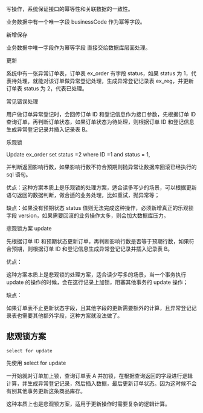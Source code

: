 

写操作，系统保证接口的幂等性和关联数据的一致性。

业务数据中有一个唯一字段 businessCode 作为幂等字段。

新增保存

业务数据中唯一字段作为幂等字段 直接交给数据库层面处理。

更新

系统中有一张异常订单表，订单表 ex_order 有字段 status，如果 status 为 1，代表待处理，就能对该订单做异常登记处理，生成异常登记记录表 ex_reg，并更新订单表 status 为 2，代表已处理。

常见错误处理

用户做订单异常登记时，会回传订单 ID 和登记信息作为接口参数，先根据订单 ID 查询订单，再判断订单状态，如果订单状态为待处理，则根据订单 ID 和登记信息生成异常登记记录并插入记录表 B。

乐观锁

Update ex_order set status =2 where ID =1 and status = 1,

并判断返回影响行数，如果影响行数不符合预期则抛异常让数据库回滚已经执行的 sql 语句。

优点：这种方案本质上是乐观锁的处理方案，适合读多写少的场景，可以根据更新语句返回的数据判断，做合适的业务处理，比如重试，抛异常等；

缺点：如果没有预期状态 status 值则无法完成这种操作，必须新增真正的乐观锁字段 version，如果需要回滚的业务操作太多，则会加大数据库压力。

悲观锁方案 update

先根据订单 ID 和预期状态更新订单，再判断影响行数是否等于预期行数，如果符合预期，则根据订单 ID 和登记信息生成异常登记记录并插入记录表 B。

优点：

这种方案本质上是悲观锁的处理方案，适合读少写多的场景，当一个事务执行 update 的操作的时候，会在这行记录上加锁，阻塞其他事务的 update 操作；

缺点：

如果订单表不止更新状态字段，且其他字段的更新需要额外的计算，且异常登记记录表也需要其他额外字段，这种方案就没法做了。

## 悲观锁方案
 
`select for update`

先使用 select for update 

一开始就对订单加上锁，查询订单表 A 并加锁，在根据查询返回的字段进行逻辑计算，并生成异常登记记录，然后插入数据，最后更新订单状态。因为这时候不会有别其他事务更新这条商品库存。


这种本质上也是悲观锁方案，适用于更新操作时需要复杂的逻辑计算。
